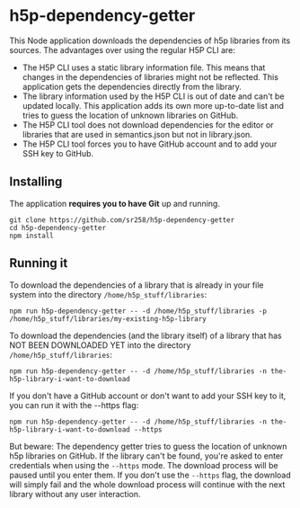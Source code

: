 # h5p-dependency-getter

This Node application downloads the dependencies of h5p libraries from its sources. The advantages over using the regular H5P CLI are:

* The H5P CLI uses a static library information file. This means that changes in the dependencies of libraries might not be reflected. This application gets the dependencies directly from the library.
* The library information used by the H5P CLI is out of date and can't be updated locally. This application adds its own more up-to-date list and tries to guess the location of unknown libraries on GitHub.
* The H5P CLI tool does not download dependencies for the editor or libraries that are used in semantics.json but not in library.json.
* The H5P CLI tool forces you to have GitHub account and to add your SSH key to GitHub.

## Installing

The application **requires you to have Git** up and running.

```
git clone https://github.com/sr258/h5p-dependency-getter
cd h5p-dependency-getter
npm install
```

## Running it

To download the dependencies of a library that is already in your file system into the directory ``/home/h5p_stuff/libraries``:
```
npm run h5p-dependency-getter -- -d /home/h5p_stuff/libraries -p /home/h5p_stuff/libraries/my-existing-h5p-library
```

To download the dependencies (and the library itself) of a library that has NOT BEEN DOWNLOADED YET into the directory ``/home/h5p_stuff/libraries``:
```
npm run h5p-dependency-getter -- -d /home/h5p_stuff/libraries -n the-h5p-library-i-want-to-download
``` 

If you don't have a GitHub account or don't want to add your SSH key to it, you can run it with the --https flag:
```
npm run h5p-dependency-getter -- -d /home/h5p_stuff/libraries -n the-h5p-library-i-want-to-download --https
``` 
But beware: The dependency getter tries to guess the location of unknown h5p libraries on GitHub. If the library can't be found, you're asked to enter credentials when using the ``--https`` mode. The download process will be paused until you enter them. If you don't use the ``--https`` flag, the download will simply fail and the whole download process will continue with the next library without any user interaction.